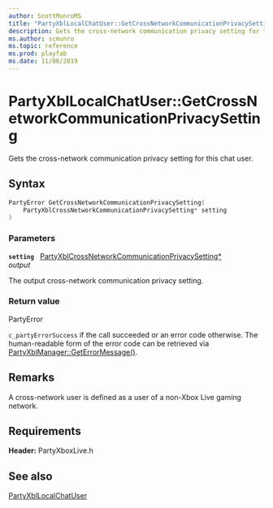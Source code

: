 ```yaml
---
author: ScottMunroMS
title: "PartyXblLocalChatUser::GetCrossNetworkCommunicationPrivacySetting"
description: Gets the cross-network communication privacy setting for this chat user.
ms.author: scmunro
ms.topic: reference
ms.prod: playfab
ms.date: 11/08/2019
---
```


# PartyXblLocalChatUser::GetCrossNetworkCommunicationPrivacySetting  

Gets the cross-network communication privacy setting for this chat user.  

## Syntax  
  
```cpp
PartyError GetCrossNetworkCommunicationPrivacySetting(  
    PartyXblCrossNetworkCommunicationPrivacySetting* setting  
)  
```  
  
### Parameters  
  
**`setting`** &nbsp; [PartyXblCrossNetworkCommunicationPrivacySetting*](../../../enums/partyxblcrossnetworkcommunicationprivacysetting.md)  
*output*  
  
The output cross-network communication privacy setting.  
  
  
### Return value  
PartyError
  
```c_partyErrorSuccess``` if the call succeeded or an error code otherwise. The human-readable form of the error code can be retrieved via [PartyXblManager::GetErrorMessage()](../../PartyXblManager/methods/partyxblmanager_geterrormessage.md).
  
## Remarks  
  
A cross-network user is defined as a user of a non-Xbox Live gaming network.
  
## Requirements  
  
**Header:** PartyXboxLive.h
  
## See also  
[PartyXblLocalChatUser](../partyxbllocalchatuser.md)  

  
  
